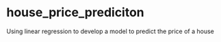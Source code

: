 # house_price_prediciton
Using linear regression to develop a model to predict the price of a house
